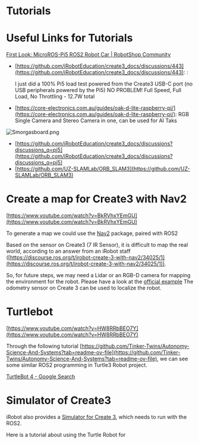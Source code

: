 # Tutorials

# Useful Links for Tutorials

[First Look: MicroROS-Pi5 ROS2 Robot Car | RobotShop Community](https://community.robotshop.com/robots/show/microros-pi5-ros2-robot-car)

- [https://github.com/iRobotEducation/create3_docs/discussions/443](https://github.com/iRobotEducation/create3_docs/discussions/443): :
    
    I just did a 100% Pi5 load test powered from the Create3 USB-C port (no USB peripherals powered by the Pi5) NO PROBLEM! Full Speed, Full Load, No Throttling - 12.7W total
    
- [https://core-electronics.com.au/guides/oak-d-lite-raspberry-pi/](https://core-electronics.com.au/guides/oak-d-lite-raspberry-pi/): RGB Single Camera and Stereo Camera in one, can be used for AI Taks

![Smorgasboard.png](Tutorials%208615955266424c32bb82012bc71e676a/Smorgasboard.png)

- [https://github.com/iRobotEducation/create3_docs/discussions?discussions_q=pi5](https://github.com/iRobotEducation/create3_docs/discussions?discussions_q=pi5)
- [https://github.com/UZ-SLAMLab/ORB_SLAM3](https://github.com/UZ-SLAMLab/ORB_SLAM3)


# Create a map for Create3 with Nav2

[https://www.youtube.com/watch?v=BkRVhxYEmGU](https://www.youtube.com/watch?v=BkRVhxYEmGU)

To generate a map we could use the [Nav2](https://navigation.ros.org/) package, paired with ROS2

Based on the sensor on Create3 (7 IR Sensor), it is difficult to map the real world, according to an answer from an iRobot staff ([https://discourse.ros.org/t/irobot-create-3-with-nav2/34025/1](https://discourse.ros.org/t/irobot-create-3-with-nav2/34025/1)). 

So, for future steps, we may need a Lidar or an RGB-D camera for mapping the environment for the robot. Please have a look at the [official example](https://github.com/iRobotEducation/create3_examples/tree/galactic/create3_lidar) The odometry sensor on Create 3 can be used to localize the robot.

# Turtlebot

[https://www.youtube.com/watch?v=HW8RRbBEO7Y](https://www.youtube.com/watch?v=HW8RRbBEO7Y)

Through the following tutorial [https://github.com/Tinker-Twins/Autonomy-Science-And-Systems?tab=readme-ov-file](https://github.com/Tinker-Twins/Autonomy-Science-And-Systems?tab=readme-ov-file), we can see some similar ROS2 programming in Turtle3 Robot project. 

[TurtleBot 4 - Google Search](https://www.google.com/search?q=TurtleBot+4&oq=tur&gs_lcrp=EgZjaHJvbWUqDggAEEUYJxg7GIAEGIoFMg4IABBFGCcYOxiABBiKBTIGCAEQRRhAMgYIAhBFGDkyBggDEEUYPDIGCAQQRRg9MgYIBRBFGD0yBggGEEUYQTIGCAcQRRhB0gEIMjk4NGowajSoAgCwAgA&sourceid=chrome&ie=UTF-8)

# Simulator of Create3

iRobot also provides a [Simulator for Create 3](https://github.com/iRobotEducation/create3_sim), which needs to run with the ROS2.

Here is a tutorial about using the Turtle Robot for
